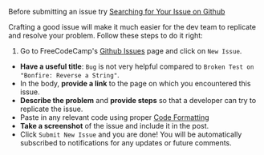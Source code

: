 Before submitting an issue try [Searching for Your Issue on Github](https://github.com/FreeCodeCamp/FreeCodeCamp/wiki/Searching-for-Your-Issue-on-Github)

Crafting a good issue will make it much easier for the dev team to replicate and resolve your problem. Follow these steps to do it right:

1. Go to FreeCodeCamp's [Github Issues](https://github.com/FreeCodeCamp/FreeCodeCamp/issues) page and click on `New Issue`.
* **Have a useful title**: `Bug` is not very helpful compared to `Broken Test on "Bonfire: Reverse a String"`.
* In the body, **provide a link** to the page on which you encountered this issue.
* **Describe the problem** and **provide steps** so that a developer can try to replicate the issue.
* Paste in any relevant code using proper [Code Formatting](https://github.com/FreeCodeCamp/FreeCodeCamp/wiki/code-formatting.)
* **Take a screenshot** of the issue and include it in the post.
* Click `Submit New Issue` and you are done! You will be automatically subscribed to notifications for any updates or future comments.